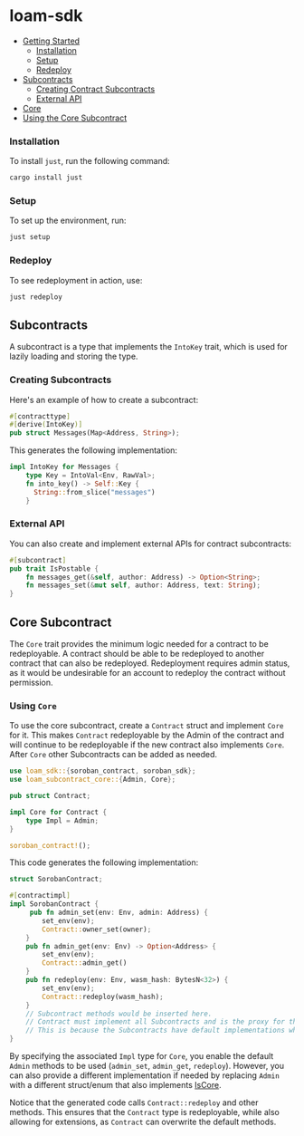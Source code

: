 # loam-sdk

- [Getting Started](#getting-started)
    - [Installation](#installation)
    - [Setup](#setup)
    - [Redeploy](#redeploy)
- [Subcontracts](#subcontracts)
    - [Creating Contract Subcontracts](#creating-contract-subcontracts)
    - [External API](#external-api)
- [Core](#core-subcontract)
-   [Using the Core Subcontract](#using-the-coreriff)

### Installation

To install `just`, run the following command:

```bash
cargo install just
```

### Setup

To set up the environment, run:

```bash
just setup
```

### Redeploy

To see redeployment in action, use:

```bash
just redeploy
```

## Subcontracts

A subcontract is a type that implements the `IntoKey` trait, which is used for lazily loading and storing the type.

### Creating  Subcontracts

Here's an example of how to create a subcontract:

```rust
#[contracttype]
#[derive(IntoKey)]
pub struct Messages(Map<Address, String>);
```

This generates the following implementation:

```rust
impl IntoKey for Messages {
    type Key = IntoVal<Env, RawVal>;
    fn into_key() -> Self::Key {
      String::from_slice("messages")
    }
```

### External API

You can also create and implement external APIs for contract subcontracts:

```rust
#[subcontract]
pub trait IsPostable {
    fn messages_get(&self, author: Address) -> Option<String>;
    fn messages_set(&mut self, author: Address, text: String);
}
```

## Core Subcontract

The `Core` trait provides the minimum logic needed for a contract to be redeployable. A contract should be able to be redeployed to another contract that can also be redeployed. Redeployment requires admin status, as it would be undesirable for an account to redeploy the contract without permission.

### Using  `Core`

To use the core subcontract, create a `Contract` struct and implement `Core` for it. This makes `Contract` redeployable by the Admin of the contract and will continue to be redeployable if the new contract also implements `Core`. After `Core` other Subcontracts can be added as needed.

```rust
use loam_sdk::{soroban_contract, soroban_sdk};
use loam_subcontract_core::{Admin, Core};

pub struct Contract;

impl Core for Contract {
    type Impl = Admin;
}

soroban_contract!();
```

This code generates the following implementation:

```rust
struct SorobanContract;

#[contractimpl]
impl SorobanContract {
     pub fn admin_set(env: Env, admin: Address) {
        set_env(env);
        Contract::owner_set(owner);
    }
    pub fn admin_get(env: Env) -> Option<Address> {
        set_env(env);
        Contract::admin_get()
    }
    pub fn redeploy(env: Env, wasm_hash: BytesN<32>) {
        set_env(env);
        Contract::redeploy(wasm_hash);
    }
    // Subcontract methods would be inserted here.
    // Contract must implement all Subcontracts and is the proxy for the contract calls.
    // This is because the Subcontracts have default implementations which call the associated type
}
```

By specifying the associated `Impl` type for `Core`, you enable the default `Admin` methods to be used (`admin_set`, `admin_get`, `redeploy`). However, you can also provide a different implementation if needed by replacing `Admin` with a different struct/enum that also implements [IsCore](replace).

Notice that the generated code calls `Contract::redeploy` and other methods. This ensures that the `Contract` type is redeployable, while also allowing for extensions, as `Contract` can overwrite the default methods.